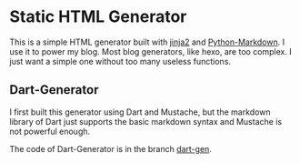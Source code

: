 # Static HTML Generator

This is a simple HTML generator built with [jinja2](https://github.com/pallets/jinja) and [Python-Markdown](https://github.com/Python-Markdown/markdown). I use it to power my blog. Most blog generators, like hexo, are too complex. I just want a simple one without too many useless functions.

## Dart-Generator

I first built this generator using Dart and Mustache, but the markdown library of Dart just supports the basic markdown syntax and Mustache is not powerful enough.

The code of Dart-Generator is in the branch [dart-gen](https://github.com/yangtau/static-blog-generator/tree/dart-gen).
